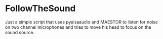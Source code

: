 FollowTheSound
==============

Just a simple script that uses pyalsaaudio and MAESTOR to listen for noise on two channel microphones and tries to move his head to focus on the sound source.
